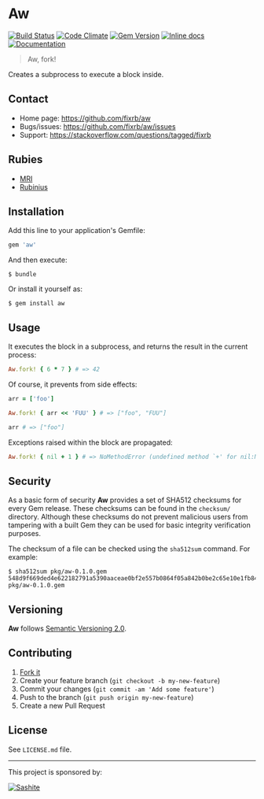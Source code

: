 # Aw

[![Build Status](https://travis-ci.org/fixrb/aw.svg?branch=master)][travis]
[![Code Climate](https://codeclimate.com/github/fixrb/aw/badges/gpa.svg)][codeclimate]
[![Gem Version](https://badge.fury.io/rb/aw.svg)][gem]
[![Inline docs](http://inch-ci.org/github/fixrb/aw.svg?branch=master)][inchpages]
[![Documentation](http://img.shields.io/:yard-docs-38c800.svg)][rubydoc]

> Aw, fork!

Creates a subprocess to execute a block inside.

## Contact

* Home page: https://github.com/fixrb/aw
* Bugs/issues: https://github.com/fixrb/aw/issues
* Support: https://stackoverflow.com/questions/tagged/fixrb

## Rubies

* [MRI](https://www.ruby-lang.org/)
* [Rubinius](https://rubinius.com/)

## Installation

Add this line to your application's Gemfile:

```ruby
gem 'aw'
```

And then execute:

    $ bundle

Or install it yourself as:

    $ gem install aw

## Usage

It executes the block in a subprocess, and returns the result in the current process:

```ruby
Aw.fork! { 6 * 7 } # => 42
```

Of course, it prevents from side effects:

```ruby
arr = ['foo']

Aw.fork! { arr << 'FUU' } # => ["foo", "FUU"]

arr # => ["foo"]
```

Exceptions raised within the block are propagated:

```ruby
Aw.fork! { nil + 1 } # => NoMethodError (undefined method `+' for nil:NilClass)
```

## Security

As a basic form of security __Aw__ provides a set of SHA512 checksums for
every Gem release.  These checksums can be found in the `checksum/` directory.
Although these checksums do not prevent malicious users from tampering with a
built Gem they can be used for basic integrity verification purposes.

The checksum of a file can be checked using the `sha512sum` command.  For
example:

    $ sha512sum pkg/aw-0.1.0.gem
    548d9f669ded4e622182791a5390aaceae0bf2e557b0864f05a842b0be2c65e10e1fb8499f49a3b9efd0e8eaeb691351b1c670d6316ce49965a99683b1071389  pkg/aw-0.1.0.gem

## Versioning

__Aw__ follows [Semantic Versioning 2.0](https://semver.org/).

## Contributing

1. [Fork it](https://github.com/fixrb/aw/fork)
2. Create your feature branch (`git checkout -b my-new-feature`)
3. Commit your changes (`git commit -am 'Add some feature'`)
4. Push to the branch (`git push origin my-new-feature`)
5. Create a new Pull Request

## License

See `LICENSE.md` file.

[gem]: https://rubygems.org/gems/aw
[travis]: https://travis-ci.org/fixrb/aw
[codeclimate]: https://codeclimate.com/github/fixrb/aw
[inchpages]: http://inch-ci.org/github/fixrb/aw
[rubydoc]: http://rubydoc.info/gems/aw/frames

***

This project is sponsored by:

[![Sashite](https://pbs.twimg.com/profile_images/618485028322975744/PZ9qPuI__400x400.png)](https://sashite.com/)
